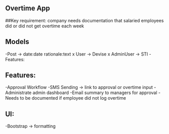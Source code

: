## Overtime App

##Key requirement: company needs documentation that salaried employees did or did not get overtime each week

## Models
-Post -> date:date rationale:text
x User -> Devise
x AdminUser -> STI
-Features:

## Features:
-Approval Workflow
-SMS Sending -> link to approval or overtime input
-Administrate admin dashboard
-Email summary to managers for approval
-Needs to be documented if employee did not log overtime


## UI:
-Bootstrap -> formatting